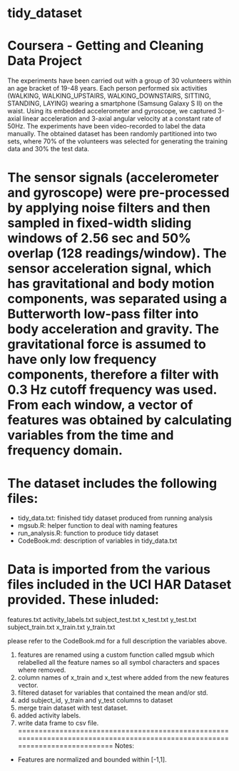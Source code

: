 tidy_dataset
=============================================================================================================================
Coursera - Getting and Cleaning Data Project
=============================================================================================================================
The experiments have been carried out with a group of 30 volunteers within an age bracket of 19-48 years. Each person performed six activities (WALKING, WALKING_UPSTAIRS, WALKING_DOWNSTAIRS, SITTING, STANDING, LAYING) wearing a smartphone (Samsung Galaxy S II) on the waist. Using its embedded accelerometer and gyroscope, we captured 3-axial linear acceleration and 3-axial angular velocity at a constant rate of 50Hz. The experiments have been video-recorded to label the data manually. The obtained dataset has been randomly partitioned into two sets, where 70% of the volunteers was selected for generating the training data and 30% the test data. 

The sensor signals (accelerometer and gyroscope) were pre-processed by applying noise filters and then sampled in fixed-width sliding windows of 2.56 sec and 50% overlap (128 readings/window). The sensor acceleration signal, which has gravitational and body motion components, was separated using a Butterworth low-pass filter into body acceleration and gravity. The gravitational force is assumed to have only low frequency components, therefore a filter with 0.3 Hz cutoff frequency was used. From each window, a vector of features was obtained by calculating variables from the time and frequency domain.
=============================================================================================================================

The dataset includes the following files:
=========================================
- tidy_data.txt: finished tidy dataset produced from running analysis
- mgsub.R: helper function to deal with naming features
- run_analysis.R: function to produce tidy dataset
- CodeBook.md: description of variables in tidy_data.txt

Data is imported from the various files included in the UCI HAR Dataset provided. These inluded:
================================================================================================
features.txt
activity_labels.txt
subject_test.txt
x_test.txt
y_test.txt
subject_train.txt
x_train.txt
y_train.txt

please refer to the CodeBook.md for a full description the variables above.

1. features are renamed using a custom function called mgsub which relabelled all the feature names so all symbol characters and spaces where removed. 
2. column names of x_train and x_test where added from the new features vector.
3. filtered dataset for variables that contained the mean and/or std.
4. add subject_id, y_train and y_test columns to dataset 
5. merge train dataset with test dataset.
6. added activity labels.
7. write data frame to csv file.
=============================================================================================================================
Notes:
- Features are normalized and bounded within [-1,1].
